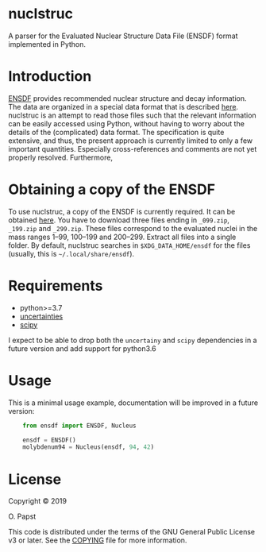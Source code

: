 # nuclstruc

A parser for the Evaluated Nuclear Structure Data File (ENSDF) format implemented in Python.


# Introduction

[ENSDF](https://www.nndc.bnl.gov/ensdf/) provides recommended nuclear structure and decay information.
The data are organized in a special data format that is described [here](https://www.nndc.bnl.gov/nndcscr/documents/ensdf/ensdf-manual.pdf).
nuclstruc is an attempt to read those files such that the relevant information can be easily accessed using Python,
without having to worry about the details of the (complicated) data format.
The specification is quite extensive, and thus, the present approach is currently limited to only a few important quantities.
Especially cross-references and comments are not yet properly resolved.
Furthermore, 


# Obtaining a copy of the ENSDF

To use nuclstruc, a copy of the ENSDF is currently required.
It can be obtained [here](https://www.nndc.bnl.gov/ensarchivals/).
You have to download three files ending in `_099.zip`, `_199.zip` and `_299.zip`.
These files correspond to the evaluated nuclei in the mass ranges 1–99, 100–199 and 200–299.
Extract all files into a single folder.
By default, nuclstruc searches in `$XDG_DATA_HOME/ensdf` for the files (usually, this is `~/.local/share/ensdf`).


# Requirements

- python>=3.7
- [uncertainties](https://pythonhosted.org/uncertainties/)
- [scipy](https://www.scipy.org/)

I expect to be able to drop both the `uncertainy` and `scipy` dependencies in a future version and add support for python3.6


# Usage

This is a minimal usage example, documentation will be improved in a future version:

```python
    from ensdf import ENSDF, Nucleus

    ensdf = ENSDF()
    molybdenum94 = Nucleus(ensdf, 94, 42)
```


# License

Copyright © 2019

O. Papst

This code is distributed under the terms of the GNU General Public License v3 or later. See the [COPYING](COPYING) file for more information.
